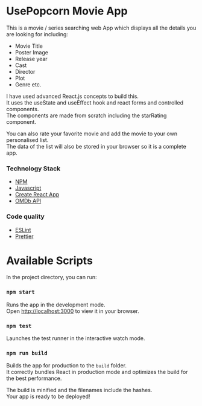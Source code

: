# UsePopcorn Movie App

This is a movie / series searching web App which displays all the details you are looking for including:

-  Movie Title
-  Poster Image
-  Release year
-  Cast
-  Director
-  Plot
-  Genre etc.

I have used advanced React.js concepts to build this.\
It uses the useState and useEffect hook and react forms and controlled components.\
The components are made from scratch including the starRating component.

You can also rate your favorite movie and add the movie to your own personalised list.\
The data of the list will also be stored in your browser so it is a complete app.

### Technology Stack
- [NPM](https://www.npmjs.com/)
- [Javascript](https://developer.mozilla.org/en-US/docs/Learn/JavaScript)
- [Create React App](https://create-react-app.dev/)
- [OMDb API](https://www.omdbapi.com/)

### Code quality
- [ESLint](https://eslint.org/)
- [Prettier](https://prettier.io/)


# Available Scripts

In the project directory, you can run:

### `npm start`

Runs the app in the development mode.\
Open [http://localhost:3000](http://localhost:3000) to view it in your browser.

### `npm test`

Launches the test runner in the interactive watch mode.

### `npm run build`

Builds the app for production to the `build` folder.\
It correctly bundles React in production mode and optimizes the build for the best performance.

The build is minified and the filenames include the hashes.\
Your app is ready to be deployed!

